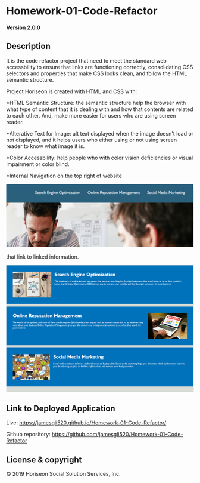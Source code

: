 # Homework-01-Code-Refactor

**Version 2.0.0**

## Description

It is the code refactor project that need to meet the standard web accessbility to ensure that links are functioning correctly, consolidating CSS selectors and properties that make CSS looks clean, and follow the HTML semantic structure.

Project Horiseon is created with HTML and CSS with: 

*HTML Semantic Structure: the semantic structure help the browser with what type of content that it is dealing with and how that contents are related to each other. And, make more easier for users who are using screen reader.

*Alterative Text for Image: alt text displayed when the image doesn't load or not displayed, and it helps users who either using or not using screen reader to know what image it is.

*Color Accessbility: help people who with color vision deficiencies or visual impairment or color blind.

*Internal Navigation on the top right of website 

<p>
    <img src="assets\images\nav.PNG" />
</p>

that link to linked information.

<p>
    <img src="assets\images\navinfomation.PNG" />
</p>

## Link to Deployed Application

Live: https://jamesgli520.github.io/Homework-01-Code-Refactor/

Github repository: https://github.com/jamesgli520/Homework-01-Code-Refactor

## License & copyright

&copy; 2019 Horiseon Social Solution Services, Inc.